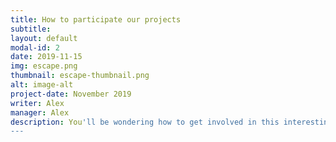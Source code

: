 ```yaml
---
title: How to participate our projects
subtitle: 
layout: default
modal-id: 2
date: 2019-11-15
img: escape.png
thumbnail: escape-thumbnail.png
alt: image-alt
project-date: November 2019
writer: Alex
manager: Alex
description: You'll be wondering how to get involved in this interesting project. So we made a guide to participate easily. <br /> 저희는 지금 협업툴로 Slack, Trello, Github, Git 을 사용하고 있습니다. <br />하나라도 낯설 분들을 위해 작은 튜토리얼들을 준비했으니 너무 걱정마세요.<br />간단하게 설명을 드리자면,<br /> Slack은 팀원간의 소통을 위한 채팅방입니다.<br /> Trello는 프로젝트의 계획, 진행상황, 필요작업들에 대한 상세를 위해 다룹니다. <br /> Github는 Git을 통해 프로젝트를 관리, 코드리뷰등을 진행하고, <br />Git을 사용해 프로젝트를 진행하게 됩니다.<br /><br /> 다음 챕터부터는 실제 참여를 위한 실제 튜토리얼들을 준비했습니다! <br />
---
```

